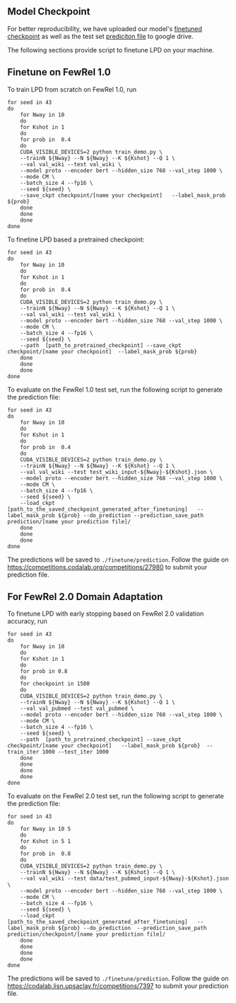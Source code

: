 ## Model Checkpoint

For better reproducibility, we have uploaded our model's [finetuned checkpoint](https://drive.google.com/drive/folders/1IRzpQPY1pSOrJJRvA9hYotfTUdkrcATw?usp=sharing) as well as the test set [prediciton file](https://drive.google.com/drive/folders/1SRB0M-hrQWK__JkAzypyc-TBxMGWlLaL?usp=sharing) to google drive.

The following sections provide script to finetune LPD on your machine.

## Finetune on FewRel 1.0

To train LPD from scratch on FewRel 1.0, run

```shell
for seed in 43
do
	for Nway in 10
	do
	for Kshot in 1
	do
	for prob in  0.4 
	do
	CUDA_VISIBLE_DEVICES=2 python train_demo.py \
	--trainN ${Nway} --N ${Nway} --K ${Kshot} --Q 1 \
	--val val_wiki --test val_wiki \
	--model proto --encoder bert --hidden_size 768 --val_step 1000 \
	--mode CM \
  	--batch_size 4 --fp16 \
	--seed ${seed} \
    --save_ckpt checkpoint/[name your checkpoint]   --label_mask_prob ${prob} 
	done
	done
	done
done
```

To finetine LPD based a pretrained checkpoint:

```shell
for seed in 43
do
	for Nway in 10
	do
	for Kshot in 1
	do
	for prob in  0.4 
	do
	CUDA_VISIBLE_DEVICES=2 python train_demo.py \
	--trainN ${Nway} --N ${Nway} --K ${Kshot} --Q 1 \
	--val val_wiki --test val_wiki \
	--model proto --encoder bert --hidden_size 768 --val_step 1000 \
	--mode CM \
  	--batch_size 4 --fp16 \
	--seed ${seed} \
	--path  [path_to_pretrained_checkpoint] --save_ckpt checkpoint/[name your checkpoint]  --label_mask_prob ${prob}
	done
	done
	done
done
```


To evaluate on the FewRel 1.0 test set, run the following script to generate the prediction file:

```shell
for seed in 43
do
	for Nway in 10
	do
	for Kshot in 1
	do
	for prob in  0.4 
	do
	CUDA_VISIBLE_DEVICES=2 python train_demo.py \
	--trainN ${Nway} --N ${Nway} --K ${Kshot} --Q 1 \
	--val val_wiki --test test_wiki_input-${Nway}-${Kshot}.json \
	--model proto --encoder bert --hidden_size 768 --val_step 1000 \
	--mode CM \
  	--batch_size 4 --fp16 \
	--seed ${seed} \
    --load_ckpt [path_to_the_saved_checkpoint_generated_after_finetuning]   --label_mask_prob ${prob} --do_prediction --prediction_save_path prediction/[name your prediction file]/
	done
	done
	done
done
```

The predictions will be saved to `./finetune/prediction`. Follow the guide on https://competitions.codalab.org/competitions/27980 to submit your prediction file.

## For FewRel 2.0 Domain Adaptation

To finetune LPD with early stopping based on FewRel 2.0 validation accuracy, run 

```shell
for seed in 43
do
	for Nway in 10
	do
	for Kshot in 1
	do
	for prob in 0.8
	do
	for checkpoint in 1500
	do
	CUDA_VISIBLE_DEVICES=2 python train_demo.py \
	--trainN ${Nway} --N ${Nway} --K ${Kshot} --Q 1 \
	--val val_pubmed --test val_pubmed \
	--model proto --encoder bert --hidden_size 768 --val_step 1000 \
	--mode CM \
  	--batch_size 4 --fp16 \
	--seed ${seed} \
	--path  [path_to_pretrained_checkpoint] --save_ckpt checkpoint/[name your checkpoint]   --label_mask_prob ${prob}  --train_iter 1000 --test_iter 1000
	done
	done
	done
	done
done
```

To evaluate on the FewRel 2.0 test set, run the following script to generate the prediction file:

```shell
for seed in 43
do
	for Nway in 10 5
	do
	for Kshot in 5 1
	do
	for prob in  0.8
	do
	CUDA_VISIBLE_DEVICES=2 python train_demo.py \
	--trainN ${Nway} --N ${Nway} --K ${Kshot} --Q 1 \
	--val val_wiki --test data/test_pubmed_input-${Nway}-${Kshot}.json \
	--model proto --encoder bert --hidden_size 768 --val_step 1000 \
	--mode CM \
  	--batch_size 4 --fp16 \
	--seed ${seed} \
    --load_ckpt  [path_to_the_saved_checkpoint_generated_after_finetuning]   --label_mask_prob ${prob} --do_prediction  --prediction_save_path prediction/checkpoint/[name your prediction file]/
	done
	done
	done
	done
done
```

The predictions will be saved to `./finetune/prediction`. Follow the guide on https://codalab.lisn.upsaclay.fr/competitions/7397 to submit your prediction file.








